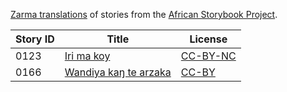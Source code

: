 [Zarma translations](http://africanstorybook.org/language/zarma) of stories from the [African Storybook Project](http://africanstorybook.org).

Story ID | Title | License
-------- | ----- | -------
0123 | [Iri ma koy ](http://africanstorybook.org/stories/iri-ma-koy-0) | [CC-BY-NC](http://creativecommons.org/licenses/by-nc/3.0/)
0166 | [Wandiya kaŋ te arzaka](http://africanstorybook.org/stories/wandiya-kaŋ-te-arzaka) | [CC-BY](https://creativecommons.org/licenses/by/3.0/)
